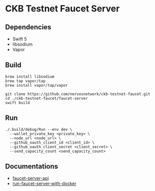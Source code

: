# CKB Testnet Faucet Server

## Dependencies

- Swift 5
- libsodium
- Vapor

## Build

```shell
brew install libsodium
brew tap vapor/tap
brew install vapor/tap/vapor

git clone https://github.com/nervosnetwork/ckb-testnet-faucet.git
cd ./ckb-testnet-faucet/faucet-server
swift build
```

## Run

```
./.build/debug/Run --env dev \
  --wallet_private_key <private_key> \
  --node_url <node_url> \
  --github_oauth_client_id <client_id> \
  --github_oauth_client_secret <client_secret> \
  --send_capacity_count <send_capacity_count>
```

## Documentations

 - [faucet-server-api](docs/faucet-server-api.md)
 - [run-faucet-server-with-docker](docs/run-faucet-server-with-docker.md)
